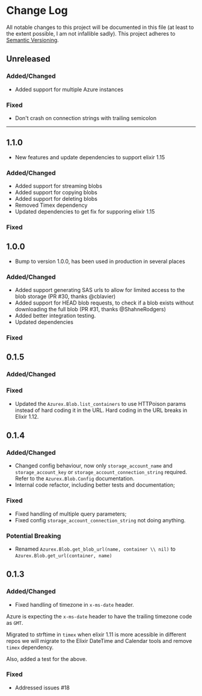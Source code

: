 # Change Log

All notable changes to this project will be documented in this file (at least to the extent possible, I am not infallible sadly).
This project adheres to [Semantic Versioning](http://semver.org/).

## Unreleased

### Added/Changed

- Added support for multiple Azure instances

### Fixed

- Don't crash on connection strings with trailing semicolon

---

## 1.1.0

- New features and update dependencies to support elixir 1.15

### Added/Changed

- Added support for streaming blobs
- Added support for copying blobs
- Added support for deleting blobs
- Removed Timex dependency
- Updated dependencies to get fix for supporing elixir 1.15

### Fixed

## 1.0.0

- Bump to version 1.0.0, has been used in production in several places

### Added/Changed

- Added support generating SAS urls to allow for limited access to the blob storage (PR #30, thanks @cblavier)
- Added support for HEAD blob requests, to check if a blob exists without downloading the full blob (PR #31, thanks @ShahneRodgers)
- Added better integration testing.
- Updated dependencies

### Fixed

## 0.1.5

### Added/Changed

### Fixed

- Updated the `Azurex.Blob.list_containers` to use HTTPoison params instead of hard coding it in the URL. Hard coding in the URL breaks in Elixir 1.12.

## 0.1.4

### Added/Changed

- Changed config behaviour, now only `storage_account_name` and `storage_account_key` or `storage_account_connection_string` required. Refer to the `Azurex.Blob.Config` documentation.
- Internal code refactor, including better tests and documentation;

### Fixed

- Fixed handling of multiple query parameters;
- Fixed config `storage_account_connection_string` not doing anything.

### Potential Breaking

- Renamed `Azurex.Blob.get_blob_url(name, container \\ nil)` to `Azurex.Blob.get_url(container, name)`

## 0.1.3

### Added/Changed

- Fixed handling of timezone in `x-ms-date` header.

Azure is expecting the `x-ms-date` header to have the trailing timezone code as `GMT`.

Migrated to strftime in `timex` when elixir 1.11 is more acessible in different repos we will migrate to the Elixir DateTime and Calendar tools and remove `timex` dependency.

Also, added a test for the above.

### Fixed

- Addressed issues #18
